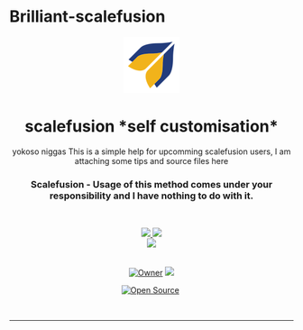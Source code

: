 # Brilliant-scalefusion

 





<p align="center">
<a href="https://github.com/ShidoItsuka2006/Brilliant-scalefusion">
    <img src="ce81688c-9af2-472a-9e2f-8e8eed258bcd.png">
  </a>

<h1 align="center"> scalefusion *self customisation*
</h1>

<p align="center"> 
yokoso niggas
This is a simple help for upcomming scalefusion users, I am attaching some tips and source files here

<h3 align="center"> Scalefusion - Usage of this method comes under your responsibility and I have nothing to do with it.
</h4>

<br>

<p align="center">
  <a href="https://github.com/ShidoItsuka2006/Brilliant-scalefusion/fork">
    <img src="https://img.shields.io/github/forks/ShidoItsuka2006/Brillian-scalefusion?label=Fork&style=social">
    
    
  <a href="https://github.com/ShidoItsuka2006/Brilliant-scalefusion/stargazers">
    <img src="https://img.shields.io/github/stars/ShidoItsuka2006/Brilliant-scalefusion?style=social">
  </a>

<br>

<a href="https://github.com/ShidoItsuka2006/Brilliant-scalefusion">
    <img src="https://visitor-badge.glitch.me/badge?page_id=https://github.com/ShidoItsuka2006/Brilliant-scalefusion.visitor-badge&left_text=Total%20People%20Visited">
  </a>
  <br><br>
  
<p align="center">
<a href="https://github.com/ShidoItsuka2006"><img title="Owner" src="https://img.shields.io/badge/Owner-Myself-white.svg?style=for-the-badge&logo=github" width="170px"></a>

 <a href="https://github.com/ShidoItsuka2006/Brilliant-scalefusion/blob/main/LICENSE">
  
<img src='https://img.shields.io/github/license/ShidoItsuka2006/Brillian-scalefusion?color=%231e81b0&style=for-the-badge' width="114px">

<p align="center">
<a href="https://github.com/ShidoItsuka2006"><img title="Open Source" src="https://img.shields.io/badge/Open%20Source-YES-green.svg?style=for-the-badge" width="150px"></a>
<a href="https://github.com/ShidoItsuka2006"><img title="" src="https://img.shields.io/badge/Maintained-If possible-green.svg?style=for-the-badge" width="143px"></a>
</p>
<br>

---
 <br>
 
 

